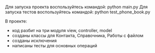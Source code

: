Для запуска проекта воспользуйтесь командой: python main.py
Для запуска тестов воспользуйтесь командой: python test_phone_book.py

В проекте:
- код разбит на три модуля view, controller, model
- созданы классы для Контакта, Справочника, Работы с файлом
- созданы исключения
- написаны тесты для основных операций
